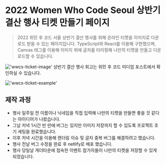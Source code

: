 # 2022 Women Who Code Seoul 상반기 결산 행사 티켓 만들기 페이지
> 2022 위민 후 코드 서울 상반기 결산 행사를 위해 온라인 티켓을 이미지로 다운로드 받을 수 있는 페이지입니다.
> TypeScript와 React를 이용해 구현했으며, Canvas 태그를 이용해 이미지 위에 글자를 타이핑해 나만의 티켓을 만들고 다운로드할 수 있습니다.

!['wwcs-ticket-image'](https://github.com/gollumnima/wwcs-ticket/blob/main/public/images/wwcs-event-capture.gif) 
상반기 결산 행사 회고는 위민 후 코드 미디엄 포스트에서 확인하실 수 있습니다.


!['wwcs-ticket-example'](https://github.com/gollumnima/wwcs-ticket/blob/main/public/images/wwcs-ticket-sample.png) 
## 제작 과정
- 행사 일주일 전 이름이나 닉네임을 직접 입력해 나만의 티켓을 만들면 좋을 것 같다는 아이디어가 나왔습니다.
- 그날 저녁 1시간 반 만에 버그는 있지만 이미지 저장까지 할 수 있도록 프로젝트 초기 세팅을 완료했습니다.
- 이후 저녁 시간을 이용해 랜더링 이슈 및 글자 중복 버그를 해결하려고 했습니다.
- 행사 전날 버그 수정을 완료 후 netlify로 배포 했습니다.
- 행사 당일날 게더타운에 접속한 이벤트 참가자들이 나만의 티켓을 저장할 수 있게 되었습니다.